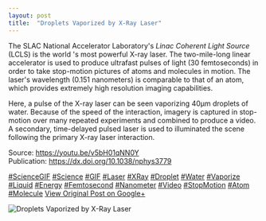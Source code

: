 ```yaml
---
layout: post
title:  "Droplets Vaporized by X-Ray Laser"
---
```


The SLAC National Accelerator Laboratory's _Linac Coherent Light Source_ (LCLS) is the world 's most powerful X-ray laser. The two-mile-long linear accelerator is used to produce ultrafast pulses of light (30 femtoseconds) in order to take stop-motion pictures of atoms and molecules in motion. The laser's wavelength (0.151 nanometers) is comparable to that of an atom, which provides extremely high resolution imaging capabilities.  
  
Here, a pulse of the X-ray laser can be seen vaporizing 40µm droplets of water. Because of the speed of the interaction, imagery is captured in stop-motion over many repeated experiments and combined to produce a video. A secondary, time-delayed pulsed laser is used to illuminated the scene following the primary X-ray laser interaction.  
  
Source: <https://youtu.be/v5bH01qNN0Y>  
Publication: <https://dx.doi.org/10.1038/nphys3779>  
  
[#ScienceGIF](https://plus.google.com/s/%23ScienceGIF/posts) [#Science](https://plus.google.com/s/%23Science/posts) [#GIF](https://plus.google.com/s/%23GIF/posts) [#Laser](https://plus.google.com/s/%23Laser/posts) [#XRay](https://plus.google.com/s/%23XRay/posts) [#Droplet](https://plus.google.com/s/%23Droplet/posts) [#Water](https://plus.google.com/s/%23Water/posts) [#Vaporize](https://plus.google.com/s/%23Vaporize/posts) [#Liquid](https://plus.google.com/s/%23Liquid/posts) [#Energy](https://plus.google.com/s/%23Energy/posts) [#Femtosecond](https://plus.google.com/s/%23Femtosecond/posts) [#Nanometer](https://plus.google.com/s/%23Nanometer/posts) [#Video](https://plus.google.com/s/%23Video/posts) [#StopMotion](https://plus.google.com/s/%23StopMotion/posts) [#Atom](https://plus.google.com/s/%23Atom/posts) [#Molecule](https://plus.google.com/s/%23Molecule/posts)
[View Original Post on Google+](https://plus.google.com/+ColinSullender/posts/8D4tNEpkwzp)

![Droplets Vaporized by X-Ray Laser](https://i.imgur.com/mD6uFxy.gif)
